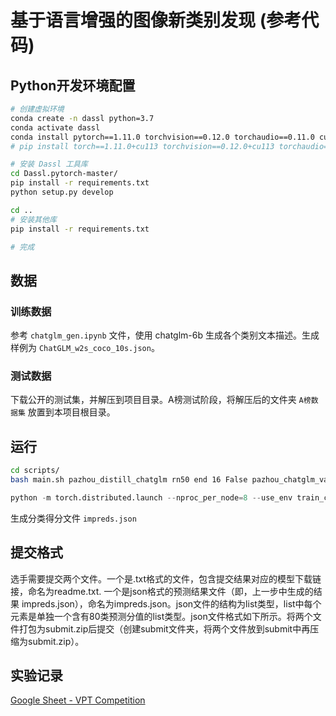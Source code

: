 # 基于语言增强的图像新类别发现 (参考代码)

## Python开发环境配置

```bash
# 创建虚拟环境
conda create -n dassl python=3.7
conda activate dassl
conda install pytorch==1.11.0 torchvision==0.12.0 torchaudio==0.11.0 cudatoolkit=11.3 -c pytorch -c conda-forge # torch (version >= 1.7.1)
# pip install torch==1.11.0+cu113 torchvision==0.12.0+cu113 torchaudio==0.11.0 --extra-index-url https://download.pytorch.org/whl/cu113

# 安装 Dassl 工具库
cd Dassl.pytorch-master/
pip install -r requirements.txt
python setup.py develop

cd ..
# 安装其他库
pip install -r requirements.txt

# 完成
```

## 数据

### 训练数据

参考 `chatglm_gen.ipynb` 文件，使用 chatglm-6b 生成各个类别文本描述。生成样例为 `ChatGLM_w2s_coco_10s.json`。

### 测试数据

下载公开的测试集，并解压到项目目录。A榜测试阶段，将解压后的文件夹 `A榜数据集` 放置到本项目根目录。

## 运行

``` bash
cd scripts/
bash main.sh pazhou_distill_chatglm rn50 end 16 False pazhou_chatglm_valid 0
```

``` python
python -m torch.distributed.launch --nproc_per_node=8 --use_env train_caption.py [args]
```

生成分类得分文件 `impreds.json`

## 提交格式

选手需要提交两个文件。一个是.txt格式的文件，包含提交结果对应的模型下载链接，命名为readme.txt. 一个是json格式的预测结果文件（即，上一步中生成的结果 impreds.json），命名为impreds.json。json文件的结构为list类型，list中每个元素是单独一个含有80类预测分值的list类型。json文件格式如下所示。将两个文件打包为submit.zip后提交（创建submit文件夹，将两个文件放到submit中再压缩为submit.zip）。

## 实验记录

[Google Sheet - VPT Competition](https://docs.google.com/spreadsheets/d/1SD20BEqSzzIs2o_26t5JikB0mkMv9f51fx2aW2pzu10/edit?usp=sharing)